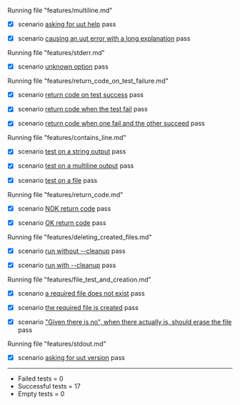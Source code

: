 
Running file "features/multiline.md"  

  - [X] scenario [asking for uut help](features/multiline.md) pass  

  - [X] scenario [causing an uut error with a long explanation](features/multiline.md) pass  

Running file "features/stderr.md"  

  - [X] scenario [unknown option](features/stderr.md) pass  

Running file "features/return_code_on_test_failure.md"  

  - [X] scenario [return code on test success](features/return_code_on_test_failure.md) pass  

  - [X] scenario [return code when the test fail](features/return_code_on_test_failure.md) pass  

  - [X] scenario [return code when one fail and the other succeed](features/return_code_on_test_failure.md) pass  

Running file "features/contains_line.md"  

  - [X] scenario [test on a string output](features/contains_line.md) pass  

  - [X] scenario [test on a multiline output](features/contains_line.md) pass  

  - [X] scenario [test on a file](features/contains_line.md) pass  

Running file "features/return_code.md"  

  - [X] scenario [NOK return code](features/return_code.md) pass  

  - [X] scenario [OK return code](features/return_code.md) pass  

Running file "features/deleting_created_files.md"  

  - [X] scenario [run without --cleanup](features/deleting_created_files.md) pass  

  - [X] scenario [run with --cleanup](features/deleting_created_files.md) pass  

Running file "features/file_test_and_creation.md"  

  - [X] scenario [a required file does not exist](features/file_test_and_creation.md) pass  

  - [X] scenario [the required file is created](features/file_test_and_creation.md) pass  

  - [X] scenario ["Given there is no", when there actually is, should erase the file](features/file_test_and_creation.md) pass  

Running file "features/stdout.md"  

  - [X] scenario [asking for uut version](features/stdout.md) pass  

------------------------------------------------
- Failed     tests =  0
- Successful tests =  17
- Empty      tests =  0

